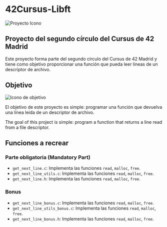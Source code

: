 # 42Cursus-Libft

![Proyecto Icono](https://cdn-icons-png.flaticon.com/512/317/317316.png)

## Proyecto del segundo círculo del Cursus de 42 Madrid

Este proyecto forma parte del segundo círculo del Cursus de 42 Madrid y tiene como objetivo proporcionar una función que pueda leer líneas de un descriptor de archivo.

## Objetivo

![Icono de objetivo](https://cdn-icons-png.flaticon.com/512/6737/6737832.png)

El objetivo de este proyecto es simple: programar una función que devuelva una línea leída de un descriptor de archivo.

The goal of this project is simple: program a function that returns a line read from a file descriptor.

## Funciones a recrear

### Parte obligatoria (Mandatory Part)

- `get_next_line.c`: Implementa las funciones `read`, `malloc`, `free`.
- `get_next_line_utils.c`: Implementa las funciones `read`, `malloc`, `free`.
- `get_next_line.h`: Implementa las funciones `read`, `malloc`, `free`.

### Bonus

- `get_next_line_bonus.c`: Implementa las funciones `read`, `malloc`, `free`.
- `get_next_line_utils_bonus.c`: Implementa las funciones `read`, `malloc`, `free`.
- `get_next_line_bonus.h`: Implementa las funciones `read`, `malloc`, `free`.
